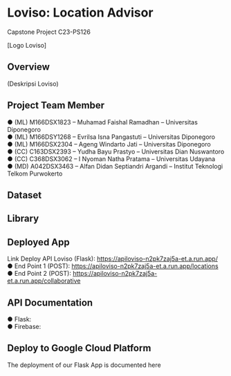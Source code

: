 # Loviso: Location Advisor
Capstone Project C23-PS126

[Logo Loviso]

## Overview
(Deskripsi Loviso)

## Project Team Member
● (ML) M166DSX1823 – Muhamad Faishal Ramadhan – Universitas Diponegoro <br>
● (ML) M166DSY1268 – Evrilsa Isna Pangastuti – Universitas Diponegoro <br>
● (ML) M166DSX2304 – Ageng Windarto Jati – Universitas Diponegoro <br>
● (CC) C163DSX2393 – Yudha Bayu Prastyo – Universitas Dian Nuswantoro <br>
● (CC) C368DSX3062 – I Nyoman Natha Pratama – Universitas Udayana <br>
● (MD) A042DSX3463 – Alfan Didan Septiandri Argandi – Institut Teknologi Telkom Purwokerto <br>

## Dataset

## Library

## Deployed App
Link Deploy API Loviso (Flask): https://apiloviso-n2pk7zaj5a-et.a.run.app/ <br>
● End Point 1 (POST): https://apiloviso-n2pk7zaj5a-et.a.run.app/locations <br>
● End Point 2 (POST): https://apiloviso-n2pk7zaj5a-et.a.run.app/collaborative <br>

## API Documentation
● Flask: <br>
● Firebase: <br>

## Deploy to Google Cloud Platform
The deployment of our Flask App is documented here
